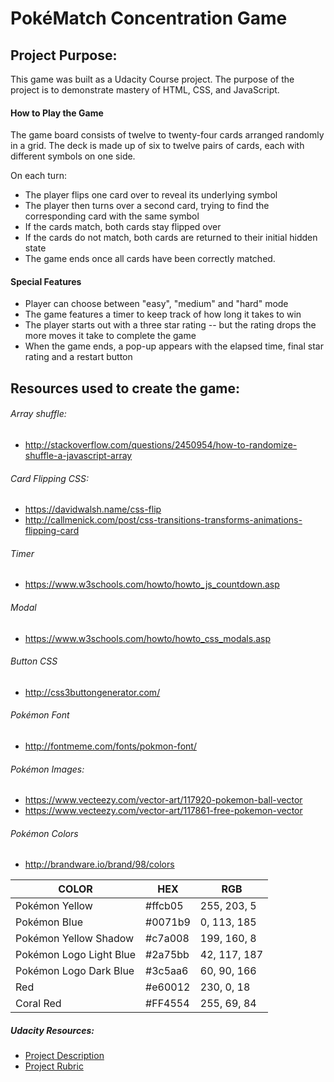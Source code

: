 PokéMatch Concentration Game
======

## Project Purpose:
This game was built as a Udacity Course project.  The purpose of the project is to demonstrate mastery of  HTML, CSS, and JavaScript.

#### How to Play the Game

The game board consists of twelve to twenty-four cards arranged randomly in a grid. The deck is made up of six to twelve pairs of cards, each with different symbols on one side.

On each turn:
* The player flips one card over to reveal its underlying symbol
* The player then turns over a second card, trying to find the corresponding card with the same symbol
* If the cards match, both cards stay flipped over
* If the cards do not match, both cards are returned to their initial hidden state
* The game ends once all cards have been correctly matched.

#### Special Features
* Player can choose between "easy", "medium" and "hard" mode
* The game features a timer to keep track of how long it takes to win
* The player starts out with a three star rating -- but the rating drops the more moves it take to complete the game
* When the game ends, a pop-up appears with the elapsed time, final star rating and a restart button

## Resources used to create the game:

###### Array shuffle:
* http://stackoverflow.com/questions/2450954/how-to-randomize-shuffle-a-javascript-array

###### Card Flipping CSS:
* https://davidwalsh.name/css-flip
* http://callmenick.com/post/css-transitions-transforms-animations-flipping-card

###### Timer
* https://www.w3schools.com/howto/howto_js_countdown.asp

###### Modal
* https://www.w3schools.com/howto/howto_css_modals.asp

###### Button CSS
* http://css3buttongenerator.com/

###### Pokémon Font
* http://fontmeme.com/fonts/pokmon-font/

###### Pokémon Images:
* https://www.vecteezy.com/vector-art/117920-pokemon-ball-vector
* https://www.vecteezy.com/vector-art/117861-free-pokemon-vector


###### Pokémon Colors
* http://brandware.io/brand/98/colors

| COLOR                   | HEX     | RGB          |
|-------------------------|---------|--------------|
| Pokémon Yellow          | #ffcb05 | 255, 203, 5  |
| Pokémon Blue            | #0071b9 | 0, 113, 185  |
| Pokémon Yellow Shadow   | #c7a008 | 199, 160, 8  |
| Pokémon Logo Light Blue | #2a75bb | 42, 117, 187 |
| Pokémon Logo Dark Blue  | #3c5aa6 | 60, 90, 166  |
| Red                     | #e60012 | 230, 0, 18   |
| Coral Red               | #FF4554 | 255, 69, 84  |

##### Udacity Resources:
* [Project Description](https://classroom.udacity.com/nanodegrees/nd016beta/parts/45080fba-9129-4bd9-869f-548be080accf/modules/677caa06-55d6-444e-a853-08627c5516a7/lessons/4227cbf4-f6ce-4798-a7e5-b1ce3b9e7c33/concepts/0a38769e-8e23-4e3f-9482-d8d1aa80fbb6)
* [Project Rubric](https://review.udacity.com/#!/rubrics/591/view)
